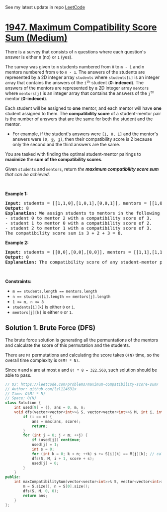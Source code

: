 See my latest update in repo [LeetCode](https://github.com/lzl124631x/LeetCode)

# [1947. Maximum Compatibility Score Sum (Medium)](https://leetcode.com/problems/maximum-compatibility-score-sum/)

<p>There is a survey that consists of <code>n</code> questions where each question's answer is either <code>0</code> (no) or <code>1</code> (yes).</p>

<p>The survey was given to <code>m</code> students numbered from <code>0</code> to <code>m - 1</code> and <code>m</code> mentors numbered from <code>0</code> to <code>m - 1</code>. The answers of the students are represented by a 2D integer array <code>students</code> where <code>students[i]</code> is an integer array that contains the answers of the <code>i<sup>th</sup></code> student (<strong>0-indexed</strong>). The answers of the mentors are represented by a 2D integer array <code>mentors</code> where <code>mentors[j]</code> is an integer array that contains the answers of the <code>j<sup>th</sup></code> mentor (<strong>0-indexed</strong>).</p>

<p>Each student will be assigned to <strong>one</strong> mentor, and each mentor will have <strong>one</strong> student assigned to them. The <strong>compatibility score</strong> of a student-mentor pair is the number of answers that are the same for both the student and the mentor.</p>

<ul>
	<li>For example, if the student's answers were <code>[1, <u>0</u>, <u>1</u>]</code> and the mentor's answers were <code>[0, <u>0</u>, <u>1</u>]</code>, then their compatibility score is 2 because only the second and the third answers are the same.</li>
</ul>

<p>You are tasked with finding the optimal student-mentor pairings to <strong>maximize</strong> the<strong> sum of the compatibility scores</strong>.</p>

<p>Given <code>students</code> and <code>mentors</code>, return <em>the <strong>maximum compatibility score sum</strong> that can be achieved.</em></p>

<p>&nbsp;</p>
<p><strong>Example 1:</strong></p>

<pre><strong>Input:</strong> students = [[1,1,0],[1,0,1],[0,0,1]], mentors = [[1,0,0],[0,0,1],[1,1,0]]
<strong>Output:</strong> 8
<strong>Explanation:</strong>&nbsp;We assign students to mentors in the following way:
- student 0 to mentor 2 with a compatibility score of 3.
- student 1 to mentor 0 with a compatibility score of 2.
- student 2 to mentor 1 with a compatibility score of 3.
The compatibility score sum is 3 + 2 + 3 = 8.
</pre>

<p><strong>Example 2:</strong></p>

<pre><strong>Input:</strong> students = [[0,0],[0,0],[0,0]], mentors = [[1,1],[1,1],[1,1]]
<strong>Output:</strong> 0
<strong>Explanation:</strong> The compatibility score of any student-mentor pair is 0.
</pre>

<p>&nbsp;</p>
<p><strong>Constraints:</strong></p>

<ul>
	<li><code>m == students.length == mentors.length</code></li>
	<li><code>n == students[i].length == mentors[j].length</code></li>
	<li><code>1 &lt;= m, n &lt;= 8</code></li>
	<li><code>students[i][k]</code> is either <code>0</code> or <code>1</code>.</li>
	<li><code>mentors[j][k]</code> is either <code>0</code> or <code>1</code>.</li>
</ul>


## Solution 1. Brute Force (DFS)

The brute force solution is generating all the permuntations of the mentors and calculate the score of this permutation and the students.

There are `M!` permutations and calculating the score takes `O(N)` time, so the overall time complexity is `O(M! * N)`.

Since `M` and `N` are at most `8` and `8! * 8 = 322,560`, such solution should be able to pass.

```cpp
// OJ: https://leetcode.com/problems/maximum-compatibility-score-sum/
// Author: github.com/lzl124631x
// Time: O(M! * N)
// Space: O(N)
class Solution {
    int used[9] = {}, ans = 0, m, n;
    void dfs(vector<vector<int>>& S, vector<vector<int>>& M, int i, int score) {
        if (i == m) {
            ans = max(ans, score);
            return;
        }
        for (int j = 0; j < m; ++j) {
            if (used[j]) continue;
            used[j] = 1;
            int s = 0;
            for (int k = 0; k < n; ++k) s += S[i][k] == M[j][k]; // calculate the compatibility score of student `i` and mentor `j`.
            dfs(S, M, i + 1, score + s);
            used[j] = 0;
        }
    }
public:
    int maxCompatibilitySum(vector<vector<int>>& S, vector<vector<int>>& M) {
        m = S.size(), n = S[0].size();
        dfs(S, M, 0, 0);
        return ans;
    }
};
```